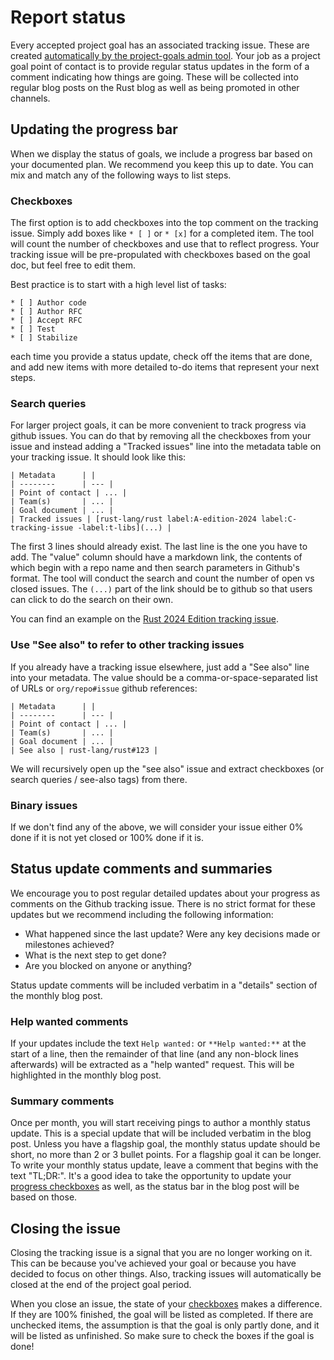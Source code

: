 # Report status

Every accepted project goal has an associated tracking issue. These are created [automatically by the project-goals admin tool](../admin/issues.md). Your job as a project goal point of contact is to provide regular status updates in the form of a comment indicating how things are going. These will be collected into regular blog posts on the Rust blog as well as being promoted in other channels.

## Updating the progress bar

When we display the status of goals, we include a progress bar based on your documented plan. We recommend you keep this up to date. You can mix and match any of the following ways to list steps.

### Checkboxes

The first option is to add checkboxes into the top comment on the tracking issue. Simply add boxes like `* [ ]` or `* [x]` for a completed item. The tool will count the number of checkboxes and use that to reflect progress. Your tracking issue will be pre-propulated with checkboxes based on the goal doc, but feel free to edit them.

Best practice is to start with a high level list of tasks:

```
* [ ] Author code
* [ ] Author RFC
* [ ] Accept RFC
* [ ] Test
* [ ] Stabilize
```

each time you provide a status update, check off the items that are done, and add new items with more detailed to-do items that represent your next steps.

### Search queries

For larger project goals, it can be more convenient to track progress via github issues. You can do that by removing all the checkboxes from your issue and instead adding a "Tracked issues" line into the metadata table on your tracking issue. It should look like this:

```
| Metadata      | |
| --------      | --- |
| Point of contact | ... |
| Team(s)       | ... |
| Goal document | ... |
| Tracked issues | [rust-lang/rust label:A-edition-2024 label:C-tracking-issue -label:t-libs](...) |
```

The first 3 lines should already exist. The last line is the one you have to add. The "value" column should have a markdown link, the contents of which begin with a repo name and then search parameters in Github's format. The tool will conduct the search and count the number of open vs closed issues. The `(...)` part of the link should be to github so that users can click to do the search on their own.

You can find an example on the [Rust 2024 Edition tracking issue](https://github.com/rust-lang/rust-project-goals/issues/117).

### Use "See also" to refer to other tracking issues

If you already have a tracking issue elsewhere, just add a "See also" line into your metadata. The value should be a comma-or-space-separated list of URLs or `org/repo#issue` github references:

```
| Metadata      | |
| --------      | --- |
| Point of contact | ... |
| Team(s)       | ... |
| Goal document | ... |
| See also | rust-lang/rust#123 |
```

We will recursively open up the "see also" issue and extract checkboxes (or search queries / see-also tags) from there.

### Binary issues

If we don't find any of the above, we will consider your issue either 0% done if it is not yet closed or 100% done if it is.

## Status update comments and summaries

We encourage you to post regular detailed updates about your progress as comments on the Github tracking issue. There is no strict format for these updates but we recommend including the following information:

* What happened since the last update? Were any key decisions made or milestones achieved?
* What is the next step to get done?
* Are you blocked on anyone or anything?

Status update comments will be included verbatim in a "details" section of the monthly blog post.

### Help wanted comments

If your updates include the text `Help wanted:` or `**Help wanted:**` at the start of a line, then the remainder of that line (and any non-block lines afterwards) will be extracted as a "help wanted" request. This will be highlighted in the monthly blog post.

### Summary comments

Once per month, you will start receiving pings to author a monthly status update. This is a special update that will be included verbatim in the blog post. Unless you have a flagship goal, the monthly status update should be short, no more than 2 or 3 bullet points. For a flagship goal it can be longer. To write your monthly status update, leave a comment that begins with the text "TL;DR:". It's a good idea to take the opportunity to update your [progress checkboxes](#checkboxes) as well, as the status bar in the blog post will be based on those.

## Closing the issue

Closing the tracking issue is a signal that you are no longer working on it. This can be because you've achieved your goal or because you have decided to focus on other things. Also, tracking issues will automatically be closed at the end of the project goal period.

When you close an issue, the state of your [checkboxes](#checkboxes) makes a difference. If they are 100% finished, the goal will be listed as completed. If there are unchecked items, the assumption is that the goal is only partly done, and it will be listed as unfinished. So make sure to check the boxes if the goal is done!